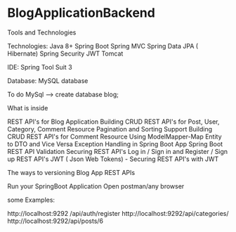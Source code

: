 # BlogApplicationBackend

Tools and Technologies

Technologies:
Java 8+
Spring Boot
Spring MVC
Spring Data JPA ( Hibernate)
Spring Security
JWT
Tomcat

IDE:
Spring Tool Suit 3

Database:
MySQL database

To do
MySql --> create database blog;

What is inside

REST API's  for Blog Application
Building CRUD REST API's for Post, User, Category, Comment Resource
Pagination and Sorting Support
Building CRUD REST API's for Comment Resource
Using ModelMapper-Map Entity to DTO and Vice Versa
Exception Handling in Spring Boot App
Spring Boot REST API Validation
Securing REST API's
Log in / Sign in and Register / Sign up REST API's
JWT ( Json Web Tokens) - Securing REST API's with JWT


The ways to versioning Blog App REST APIs

Run your SpringBoot Application 
Open postman/any browser 

some Examples: 

http://localhost:9292 /api/auth/register
http://localhost:9292/api/categories/
http://localhost:9292/api/posts/6

